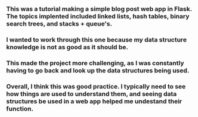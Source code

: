 ### This was a tutorial making a simple blog post web app in Flask. The topics implented included linked lists, hash tables, binary search trees, and stacks + queue's. 

### I wanted to work through this one because my data structure knowledge is not as good as it should be. 
### This made the project more challenging, as I was constantly having to go back and look up the data structures being used.
### Overall, I think this was good practice. I typically need to see how things are used to understand them, and seeing data structures be used in a web app helped me undestand their function. 
